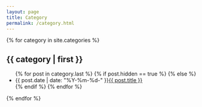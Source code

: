 ```yaml
---
layout: page
title: Category
permalink: /category.html
---
```


{% for category in site.categories %}
<h2>{{ category | first }}</h2>
<ul class="arc-list">
    {% for post in category.last %}
      {% if post.hidden == true %}
      {% else %}
        <li>{{ post.date | date: "%Y-%m-%d-" }}<a href="{{ post.url }}">{{ post.title }}</a></li>
      {% endif %}
    {% endfor %}
</ul>
{% endfor %}
